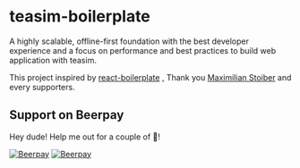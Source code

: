 # teasim-boilerplate
A highly scalable, offline-first foundation with the best developer experience and a focus on performance and best practices to build web application with teasim. 

This project inspired by [react-boilerplate](https://www.reactboilerplate.com) , Thank you [Maximilian Stoiber](http://mxstbr.com/about/) and every supporters.



## Support on Beerpay
Hey dude! Help me out for a couple of :beers:!

[![Beerpay](https://beerpay.io/teasim/boilerplate/badge.svg?style=beer-square)](https://beerpay.io/teasim/boilerplate)  [![Beerpay](https://beerpay.io/teasim/boilerplate/make-wish.svg?style=flat-square)](https://beerpay.io/teasim/boilerplate?focus=wish)